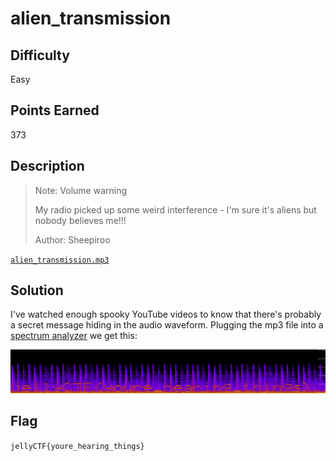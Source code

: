 # alien_transmission

## Difficulty

Easy

## Points Earned 

373

## Description

> Note: Volume warning
>
> My radio picked up some weird interference - I'm sure it's aliens but nobody believes me!!!
> 
> Author: Sheepiroo

[`alien_transmission.mp3`](./media/alien_transmission.mp3)

## Solution

I've watched enough spooky YouTube videos to know that there's probably a secret message hiding in the audio waveform. Plugging the mp3 file into a [spectrum analyzer](https://academo.org/demos/spectrum-analyzer/) we get this:

![alien_transmission spectrum analysis](./images/alien_transmission.png "alien_transmission spectrum analysis")

## Flag

`jellyCTF{youre_hearing_things}`